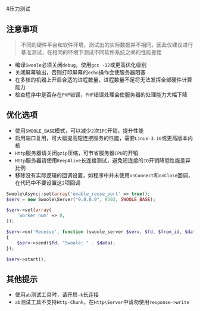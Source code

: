 #压力测试

注意事项
----
> 不同的硬件平台和软件环境，测试出的实际数据并不相同，因此仅建议进行基准测试，在相同的环境下测试不同软件系统之间的性能差距

* 编译`Swoole`必须关闭`debug`，使用`gcc -O2`或更高优化级别
* 关闭屏幕输出，否则打印屏幕的`echo`操作会使服务器阻塞
* 在多核的机器上开启合适的进程数量，进程数量不足将无法发挥全部硬件计算能力
* 检查程序中是否存在`PHP`错误，`PHP`错误处理会使服务器的处理能力大幅下降

优化选项
----
* 使用`SWOOLE_BASE`模式，可以减少`2`次`IPC`开销，提升性能
* 启用端口复用，可大幅提高短连接服务的性能，需要`Linux-3.10`或更高版本内核
* `Http`服务器请关闭`gzip`压缩，可节省服务器`CPU`的开销
* `Http`服务器请使用`KeepAlive`长连接测试，避免短连接的`IO`开销降低性能差异比例
* 移除没有实际逻辑的回调设置，如程序中并未使用`onConnect`和`onClose`回调，在代码中不要设置这`2`项回调


```php
Swoole\Async::set(array('enable_reuse_port' => true));
$serv = new Swoole\Server("0.0.0.0", 9502, SWOOLE_BASE);

$serv->set(array(
    'worker_num' => 8,
));

$serv->on('Receive', function (swoole_server $serv, $fd, $from_id, $data)
{
    $serv->send($fd, "Swoole: " . $data);
});

$serv->start();
```

其他提示
----
* 使用`ab`测试工具时，请开启`-k`长连接
* `ab`测试工具不支持`Http-Chunk`，在`Http\Server`中请勿使用`response->write`